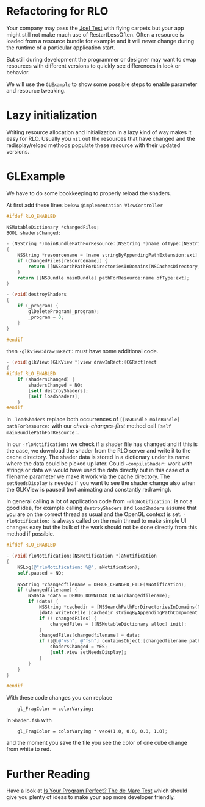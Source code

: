 # Refactoring for RLO

Your company may pass the [Joel Test](http://www.joelonsoftware.com/articles/fog0000000043.html) with flying carpets but your app might still not make much use of RestartLessOften.
Often a resource is loaded from a resource bundle for example and it will never change during the runtime of a particular application start.

But still during development the programmer or designer may want to swap resources with different versions to quickly see differences in look or behavior.

We will use the `GLExample` to show some possible steps to enable parameter and resource tweaking.

# Lazy initialization

Writing resource allocation and initialization in a lazy kind of way makes it easy for RLO.
Usually you `nil` out the resources that have changed and the redisplay/reload methods populate these resource with their updated versions. 

# GLExample

We have to do some bookkeeping to properly reload the shaders.

At first add these lines below `@implementation ViewController`
```objective-c
#ifdef RLO_ENABLED

NSMutableDictionary *changedFiles;
BOOL shadersChanged;

- (NSString *)mainBundlePathForResource:(NSString *)name ofType:(NSString *)ext
{
    NSString *resourcename = [name stringByAppendingPathExtension:ext];
    if (changedFiles[resourcename]) {
        return [[NSSearchPathForDirectoriesInDomains(NSCachesDirectory, NSUserDomainMask, YES) lastObject] stringByAppendingPathComponent:resourcename];
    }
    return [[NSBundle mainBundle] pathForResource:name ofType:ext];
}

- (void)destroyShaders
{
    if (_program) {
        glDeleteProgram(_program);
        _program = 0;
    }
}

#endif
```

then `-glkView:drawInRect:` must have some additional code.
```objective-c
- (void)glkView:(GLKView *)view drawInRect:(CGRect)rect
{
#ifdef RLO_ENABLED
    if (shadersChanged) {
        shadersChanged = NO;
        [self destroyShaders];
        [self loadShaders];
    }
#endif
```

In `-loadShaders`
replace both occurrences of `[[NSBundle mainBundle] pathForResource:` with our *check-changes-first* method call `[self mainBundlePathForResource:`.


In our `-rloNotification:` we check if a shader file has changed and if this is the case, we download the shader from the RLO server and write it to the cache directory. The shader data is stored in a dictionary under its name where the data could be picked up later. Could `-compileShader:` work with strings or data we would have used the data directly but in this case of a filename parameter we make it work via the cache directory.
The `setNeedsDisplay` is needed if you want to see the shader change also when the GLKView is paused (not animating and constantly redrawing).

In general calling a lot of application code from `-rloNotification:` is not a good idea, for example calling `destroyShaders` and `loadShaders` assume that you are on the correct thread as usual and the OpenGL context is set.
`-rloNotification:` is always called on the main thread to make simple UI changes easy but the bulk of the work should not be done directly from this method if possible.

```objective-c
#ifdef RLO_ENABLED

- (void)rloNotification:(NSNotification *)aNotification
{
    NSLog(@"rloNotification: %@", aNotification);
    self.paused = NO;
    
    NSString *changedfilename = DEBUG_CHANGED_FILE(aNotification);
    if (changedfilename) {
        NSData *data = DEBUG_DOWNLOAD_DATA(changedfilename);
        if (data) {
            NSString *cachedir = [NSSearchPathForDirectoriesInDomains(NSCachesDirectory, NSUserDomainMask, YES) lastObject];
            [data writeToFile:[cachedir stringByAppendingPathComponent:changedfilename] atomically:YES];
            if (! changedFiles) {
                changedFiles = [[NSMutableDictionary alloc] init];
            }
            changedFiles[changedfilename] = data;
            if ([@[@"vsh", @"fsh"] containsObject:[changedfilename pathExtension]]) {
                shadersChanged = YES;
                [self.view setNeedsDisplay];
            }
        }
    }
}

#endif
```

With these code changes you can replace
```
    gl_FragColor = colorVarying;
```
in `Shader.fsh` with
```
    gl_FragColor = colorVarying * vec4(1.0, 0.0, 0.0, 1.0);
```
and the moment you save the file you see the color of one cube change from white to red.

# Further Reading

Have a look at [Is Your Program Perfect? The de Mare Test](http://inglua.wordpress.com/2008/07/25/is-your-program-perfect-the-de-mare-test/) which should give you plenty of ideas to make your app more developer friendly.

